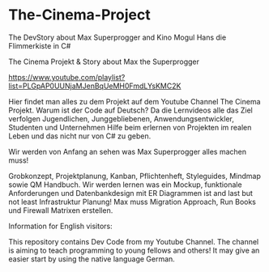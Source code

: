 # The-Cinema-Project
The DevStory about Max Superprogger and Kino Mogul Hans die Flimmerkiste in C#


The Cinema Projekt & Story about Max the Superprogger

https://www.youtube.com/playlist?list=PLGpAP0UUNjaMJenBqUeMH0FmdLYsKMC2K


Hier findet man alles zu dem Projekt auf dem Youtube Channel The Cinema Projekt.
Warum ist der Code auf Deutsch? Da die Lernvideos alle das Ziel verfolgen Jugendlichen, Junggebliebenen, Anwendungsentwickler, Studenten und Unternehmen Hilfe beim erlernen von Projekten im realen Leben und das nicht nur von C# zu geben.

Wir werden von Anfang an sehen was Max Superprogger alles machen muss!

Grobkonzept, Projektplanung, Kanban, Pflichtenheft, Styleguides, Mindmap sowie QM Handbuch. Wir werden lernen was ein Mockup, funktionale Anforderungen und Datenbankdesign mit ER Diagrammen ist and last but not least Infrastruktur Planung!
Max muss Migration Approach, Run Books und Firewall Matrixen erstellen.

Information for English visitors:

This repository contains Dev Code from my Youtube Channel.  The channel is aiming to teach programming to young fellows and others!
It may give an easier start by using the native language German.




